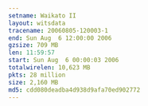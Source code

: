 ```yaml
---
setname: Waikato II
layout: witsdata
tracename: 20060805-120003-1
end: Sun Aug  6 12:00:00 2006
gzsize: 709 MB
len: 11:59:57
start: Sun Aug  6 00:00:03 2006
totalwirelen: 10,623 MB
pkts: 28 million
size: 2,160 MB
md5: cdd080deadba4d938d9afa70ed902772
---
```

